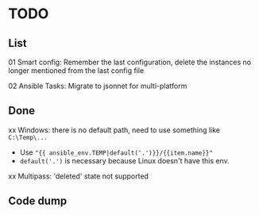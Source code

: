 # TODO

## List

01 Smart config: Remember the last configuration, delete the instances no longer mentioned from the last config file

02 Ansible Tasks: Migrate to jsonnet for multi-platform

## Done

xx Windows: there is no default path, need to use something like `C:\Temp\...`

- Use `"{{ ansible_env.TEMP|default('.')}}/{{item.name}}"`
- `default('.')` is necessary because Linux doesn't have this env.

xx Multipass: 'deleted' state not supported

## Code dump
